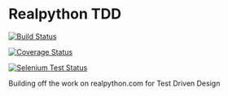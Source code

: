 Realpython TDD
==============
[![Build Status](https://travis-ci.org/Victory/realpython-tdd.svg?branch=master)](https://travis-ci.org/Victory/realpython-tdd)

[![Coverage Status](https://coveralls.io/repos/Victory/realpython-tdd/badge.png?branch=master)](https://coveralls.io/r/Victory/realpython-tdd?branch=master)

[![Selenium Test Status](https://saucelabs.com/browser-matrix/Victory.svg)](https://saucelabs.com/u/Victory)


Building off the work on realpython.com for Test Driven Design
